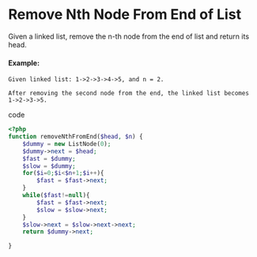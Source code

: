 # Remove Nth Node From End of List
Given a linked list, remove the n-th node from the end of list and return its head.

#### Example:
```
Given linked list: 1->2->3->4->5, and n = 2.

After removing the second node from the end, the linked list becomes 1->2->3->5.
```
code
```php
<?php
function removeNthFromEnd($head, $n) {
    $dummy = new ListNode(0);
    $dummy->next = $head;
    $fast = $dummy;
    $slow = $dummy;
    for($i=0;$i<$n+1;$i++){
        $fast = $fast->next;
    }
    while($fast!=null){
        $fast = $fast->next;
        $slow = $slow->next;
    }
    $slow->next = $slow->next->next;
    return $dummy->next;

}
```